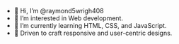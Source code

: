 - 👋 Hi, I’m @raymond5wrigh408
- 👀 I’m interested in Web development.
- 🌱 I’m currently learning HTML, CSS, and JavaScript. 
- 💞️ Driven to craft responsive and user-centric designs.
